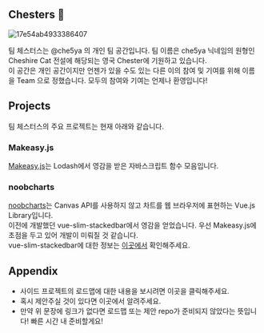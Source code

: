 ## Chesters 👋
![17e54ab4933386407](https://github.com/team-chesters/.github/assets/15936615/a068c2c1-ec6e-4808-ab97-7919194c6b61)

팀 체스터스는 @che5ya 의 개인 팀 공간입니다. 팀 이름은 che5ya 닉네임의 원형인 Cheshire Cat 전설에 해당되는 영국 Chester에 기원하고 있습니다.<br />
이 공간은 개인 공간이지만 언젠가 있을 수도 있는 다른 이의 참여 및 기여를 위해 이름을 Team 으로 정했습니다. 모두의 참여와 기여는 언제나 환영입니다!

## Projects
팀 체스터스의 주요 프로젝트는 현재 아래와 같습니다.

### Makeasy.js
[Makeasy.js](https://github.com/team-chesters/makeasy)는 Lodash에서 영감을 받은 자바스크립트 함수 모음입니다.

### noobcharts
[noobcharts](https://github.com/team-chesters/noobcharts)는 Canvas API를 사용하지 않고 차트를 웹 브라우저에 표현하는 Vue.js Library입니다.<br />
이전에 개발했던 vue-slim-stackedbar에서 영감을 얻었습니다. 우선 Makeasy.js에 초점을 두고 있어 개발이 미뤄질 것 같습니다. <br />
vue-slim-stackedbar에 대한 정보는 [이곳에서](https://github.com/team-chesters/noobcharts/blob/master/OLD-README.md) 확인해주세요.

## Appendix

* 사이드 프로젝트의 로드맵에 대한 내용을 보시려면 이곳을 클릭해주세요.
* 혹시 제안주실 것이 있다면 이곳에서 알려주세요.
* 만약 위 문장에 링크가 없다면 로드맵 또는 제안 repo가 준비되지 않았다는 뜻입니다! 빠른 시간 내 준비할게요!
